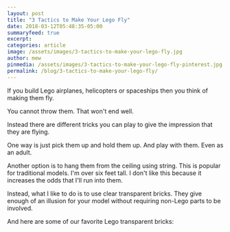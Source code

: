 ```yaml
---
layout: post
title: "3 Tactics to Make Your Lego Fly"
date: 2018-03-12T05:48:35-05:00
summaryfeed: true
excerpt:  
categories: article
image: /assets/images/3-tactics-to-make-your-lego-fly.jpg
author: mew
pinmedia: /assets/images/3-tactics-to-make-your-lego-fly-pinterest.jpg
permalink: /blog/3-tactics-to-make-your-lego-fly/
---
```

If you build Lego airplanes, helicopters or spaceships then you think of making them fly.

You cannot throw them. That won't end well. 

Instead there are different tricks you can play to give the impression that they are flying.

One way is just pick them up and hold them up. And play with them. Even as an adult.

Another option is to hang them from the ceiling using string. This is popular for traditional models. I'm over six feet tall. I don't like this because it increases the odds that I'll run into them.

Instead, what I like to do is to use clear transparent bricks. They give enough of an illusion for your model without requiring non-Lego parts to be involved. 

And here are some of our favorite Lego transparent bricks:

<script src="https://api.tablelabs.com/t/ahhwfzgg.js" defer></script>
